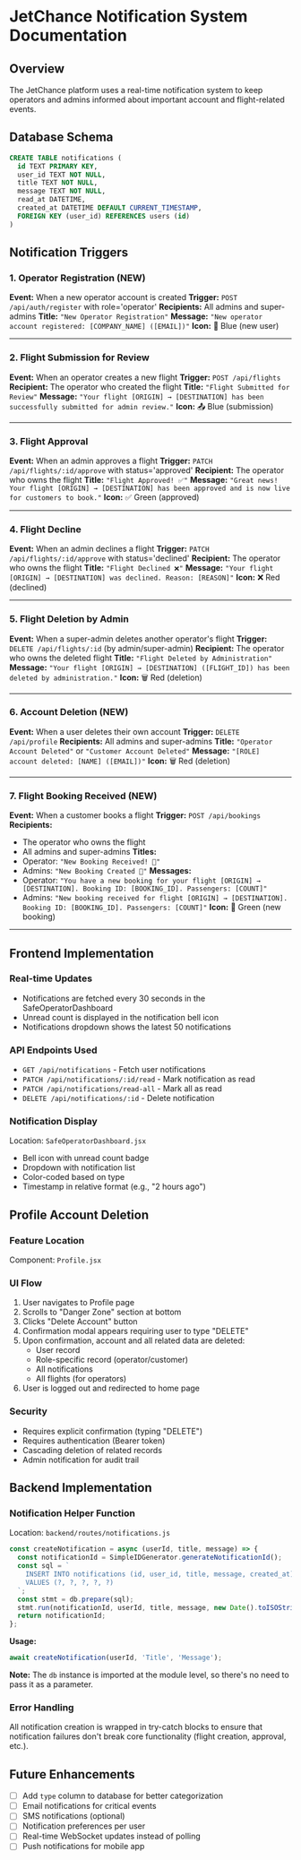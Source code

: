 # JetChance Notification System Documentation

## Overview
The JetChance platform uses a real-time notification system to keep operators and admins informed about important account and flight-related events.

## Database Schema

```sql
CREATE TABLE notifications (
  id TEXT PRIMARY KEY,
  user_id TEXT NOT NULL,
  title TEXT NOT NULL,
  message TEXT NOT NULL,
  read_at DATETIME,
  created_at DATETIME DEFAULT CURRENT_TIMESTAMP,
  FOREIGN KEY (user_id) REFERENCES users (id)
)
```

## Notification Triggers

### 1. Operator Registration (NEW)
**Event:** When a new operator account is created
**Trigger:** `POST /api/auth/register` with role='operator'
**Recipients:** All admins and super-admins
**Title:** `"New Operator Registration"`
**Message:** `"New operator account registered: [COMPANY_NAME] ([EMAIL])"`
**Icon:** 👤 Blue (new user)

---

### 2. Flight Submission for Review
**Event:** When an operator creates a new flight
**Trigger:** `POST /api/flights`
**Recipient:** The operator who created the flight
**Title:** `"Flight Submitted for Review"`
**Message:** `"Your flight [ORIGIN] → [DESTINATION] has been successfully submitted for admin review."`
**Icon:** 📤 Blue (submission)

---

### 3. Flight Approval
**Event:** When an admin approves a flight
**Trigger:** `PATCH /api/flights/:id/approve` with status='approved'
**Recipient:** The operator who owns the flight
**Title:** `"Flight Approved! ✅"`
**Message:** `"Great news! Your flight [ORIGIN] → [DESTINATION] has been approved and is now live for customers to book."`
**Icon:** ✅ Green (approved)

---

### 4. Flight Decline
**Event:** When an admin declines a flight
**Trigger:** `PATCH /api/flights/:id/approve` with status='declined'
**Recipient:** The operator who owns the flight
**Title:** `"Flight Declined ❌"`
**Message:** `"Your flight [ORIGIN] → [DESTINATION] was declined. Reason: [REASON]"`
**Icon:** ❌ Red (declined)

---

### 5. Flight Deletion by Admin
**Event:** When a super-admin deletes another operator's flight
**Trigger:** `DELETE /api/flights/:id` (by admin/super-admin)
**Recipient:** The operator who owns the deleted flight
**Title:** `"Flight Deleted by Administration"`
**Message:** `"Your flight [ORIGIN] → [DESTINATION] ([FLIGHT_ID]) has been deleted by administration."`
**Icon:** 🗑️ Red (deletion)

---

### 6. Account Deletion (NEW)
**Event:** When a user deletes their own account
**Trigger:** `DELETE /api/profile`
**Recipients:** All admins and super-admins
**Title:** `"Operator Account Deleted"` or `"Customer Account Deleted"`
**Message:** `"[ROLE] account deleted: [NAME] ([EMAIL])"`
**Icon:** 🗑️ Red (deletion)

---

### 7. Flight Booking Received (NEW)
**Event:** When a customer books a flight
**Trigger:** `POST /api/bookings`
**Recipients:** 
- The operator who owns the flight
- All admins and super-admins
**Titles:** 
- Operator: `"New Booking Received! 🎉"`
- Admins: `"New Booking Created 🎉"`
**Messages:** 
- Operator: `"You have a new booking for your flight [ORIGIN] → [DESTINATION]. Booking ID: [BOOKING_ID]. Passengers: [COUNT]"`
- Admins: `"New booking received for flight [ORIGIN] → [DESTINATION]. Booking ID: [BOOKING_ID]. Passengers: [COUNT]"`
**Icon:** 🎉 Green (new booking)

---

## Frontend Implementation

### Real-time Updates
- Notifications are fetched every 30 seconds in the SafeOperatorDashboard
- Unread count is displayed in the notification bell icon
- Notifications dropdown shows the latest 50 notifications

### API Endpoints Used
- `GET /api/notifications` - Fetch user notifications
- `PATCH /api/notifications/:id/read` - Mark notification as read
- `PATCH /api/notifications/read-all` - Mark all as read
- `DELETE /api/notifications/:id` - Delete notification

### Notification Display
Location: `SafeOperatorDashboard.jsx`
- Bell icon with unread count badge
- Dropdown with notification list
- Color-coded based on type
- Timestamp in relative format (e.g., "2 hours ago")

## Profile Account Deletion

### Feature Location
Component: `Profile.jsx`

### UI Flow
1. User navigates to Profile page
2. Scrolls to "Danger Zone" section at bottom
3. Clicks "Delete Account" button
4. Confirmation modal appears requiring user to type "DELETE"
5. Upon confirmation, account and all related data are deleted:
   - User record
   - Role-specific record (operator/customer)
   - All notifications
   - All flights (for operators)
6. User is logged out and redirected to home page

### Security
- Requires explicit confirmation (typing "DELETE")
- Requires authentication (Bearer token)
- Cascading deletion of related records
- Admin notification for audit trail

## Backend Implementation

### Notification Helper Function
Location: `backend/routes/notifications.js`

```javascript
const createNotification = async (userId, title, message) => {
  const notificationId = SimpleIDGenerator.generateNotificationId();
  const sql = `
    INSERT INTO notifications (id, user_id, title, message, created_at)
    VALUES (?, ?, ?, ?, ?)
  `;
  const stmt = db.prepare(sql);
  stmt.run(notificationId, userId, title, message, new Date().toISOString());
  return notificationId;
};
```

**Usage:**
```javascript
await createNotification(userId, 'Title', 'Message');
```

**Note:** The `db` instance is imported at the module level, so there's no need to pass it as a parameter.

### Error Handling
All notification creation is wrapped in try-catch blocks to ensure that notification failures don't break core functionality (flight creation, approval, etc.).

## Future Enhancements
- [ ] Add `type` column to database for better categorization
- [ ] Email notifications for critical events
- [ ] SMS notifications (optional)
- [ ] Notification preferences per user
- [ ] Real-time WebSocket updates instead of polling
- [ ] Push notifications for mobile app

